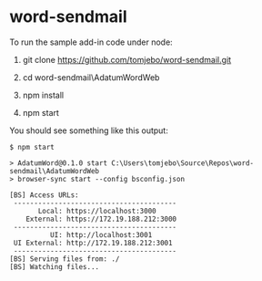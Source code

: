 # word-sendmail

To run the sample add-in code under node: 

1. git clone https://github.com/tomjebo/word-sendmail.git

2. cd word-sendmail\AdatumWordWeb

3. npm install

4. npm start

You should see something like this output:

~~~
$ npm start

> AdatumWord@0.1.0 start C:\Users\tomjebo\Source\Repos\word-sendmail\AdatumWordWeb
> browser-sync start --config bsconfig.json

[BS] Access URLs:
 ----------------------------------------
       Local: https://localhost:3000
    External: https://172.19.188.212:3000
 ----------------------------------------
          UI: http://localhost:3001
 UI External: http://172.19.188.212:3001
 ----------------------------------------
[BS] Serving files from: ./
[BS] Watching files...
~~~


